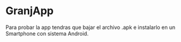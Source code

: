 # GranjApp

Para probar la app tendras que bajar el archivo .apk e instalarlo en un Smartphone con sistema Android.

